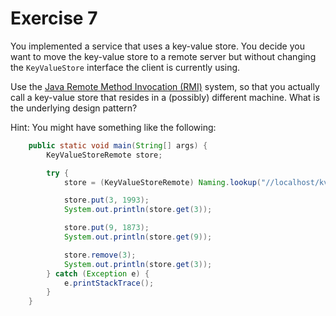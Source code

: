 # Exercise 7
You implemented a service that uses a key-value store.
You decide you want to move the key-value store to a remote server but without changing the `KeyValueStore` interface
the client is currently using. 

Use the [Java Remote Method Invocation (RMI)](https://docs.oracle.com/javase/tutorial/rmi/index.html) system,
so that you actually call a key-value store that resides in a (possibly) different machine. What is
the underlying design pattern?

Hint: You might have something like the following:

```Java
    public static void main(String[] args) {
        KeyValueStoreRemote store;

        try {
            store = (KeyValueStoreRemote) Naming.lookup("//localhost/kvstore");

            store.put(3, 1993);
            System.out.println(store.get(3));

            store.put(9, 1873);
            System.out.println(store.get(9));

            store.remove(3);
            System.out.println(store.get(3));
        } catch (Exception e) {
            e.printStackTrace();
        }
    }
```


